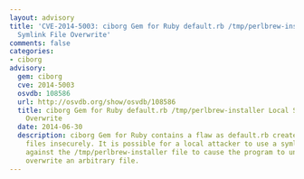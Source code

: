 ```yaml
---
layout: advisory
title: 'CVE-2014-5003: ciborg Gem for Ruby default.rb /tmp/perlbrew-installer Local
  Symlink File Overwrite'
comments: false
categories:
- ciborg
advisory:
  gem: ciborg
  cve: 2014-5003
  osvdb: 108586
  url: http://osvdb.org/show/osvdb/108586
  title: ciborg Gem for Ruby default.rb /tmp/perlbrew-installer Local Symlink File
    Overwrite
  date: 2014-06-30
  description: ciborg Gem for Ruby contains a flaw as default.rb creates temporary
    files insecurely. It is possible for a local attacker to use a symlink attack
    against the /tmp/perlbrew-installer file to cause the program to unexpectedly
    overwrite an arbitrary file.
---
```

